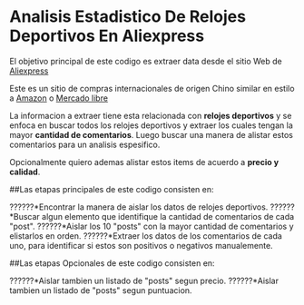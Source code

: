 # Analisis Estadistico De Relojes Deportivos En Aliexpress


El objetivo principal de este codigo es extraer data desde el sitio Web de [Aliexpress](https://aliexpress.com) 

Este es un sitio de compras internacionales de origen Chino similar en estilo a [Amazon](https://www.amazon.es/) o [Mercado libre](https://www.mercadolibre.cl/)

La informacion a extraer tiene esta relacionada con **relojes deportivos** y se enfoca en buscar todos los relojes deportivos y extraer los cuales tengan la mayor **cantidad de comentarios**. Luego buscar una manera de alistar estos comentarios para un analisis espesifico.

Opcionalmente quiero ademas alistar estos items de acuerdo a **precio y calidad**.

##Las etapas principales de este codigo consisten en:

??????*Encontrar la manera de aislar los datos de relojes deportivos.
??????*Buscar algun elemento que identifique la cantidad de comentarios de cada "post".
??????*Aislar los 10 "posts" con la mayor cantidad de comentarios y elistarlos en orden.
??????*Extraer los datos de los comentarios de cada uno, para identificar si estos son positivos o negativos manualemente.

##Las etapas Opcionales de este codigo consisten en:

??????*Aislar tambien un listado de "posts" segun precio.
??????*Aislar tambien un listado de "posts" segun puntuacion.
